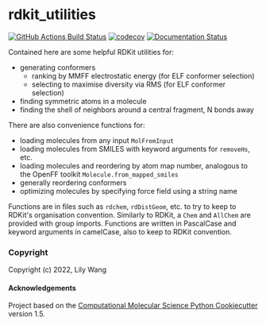 rdkit_utilities
==============================
[//]: # (Badges)
[![GitHub Actions Build Status](https://github.com/lilyminium/rdkit_utilities/workflows/CI/badge.svg)](https://github.com/lilyminium/rdkit_utilities/actions?query=workflow%3ACI)
[![codecov](https://codecov.io/gh/lilyminium/rdkit_utilities/branch/main/graph/badge.svg)](https://codecov.io/gh/lilyminium/rdkit_utilities/branch/main)
[![Documentation Status](https://readthedocs.org/projects/rdkit_utilities/badge/?version=latest)](https://rdkit_utilities.readthedocs.io/en/latest/?badge=latest)

Contained here are some helpful RDKit utilities for:

* generating conformers
    * ranking by MMFF electrostatic energy (for ELF conformer selection)
    * selecting to maximise diversity via RMS (for ELF conformer selection)
* finding symmetric atoms in a molecule
* finding the shell of neighbors around a central fragment, N bonds away


There are also convenience functions for:

* loading molecules from any input `MolFromInput`
* loading molecules from SMILES with keyword arguments for `removeHs`, etc.
* loading molecules and reordering by atom map number, analogous to the OpenFF toolkit `Molecule.from_mapped_smiles`
* generally reordering conformers
* optimizing molecules by specifying force field using a string name


Functions are in files such as `rdchem`, `rdDistGeom`, etc. to try to keep to
RDKit's organisation convention. Similarly to RDKit, a `Chem` and `AllChem`
are provided with group imports.
Functions are written in PascalCase and keyword arguments in camelCase, also to
keep to RDKit convention.
### Copyright

Copyright (c) 2022, Lily Wang


#### Acknowledgements
 
Project based on the 
[Computational Molecular Science Python Cookiecutter](https://github.com/molssi/cookiecutter-cms) version 1.5.
